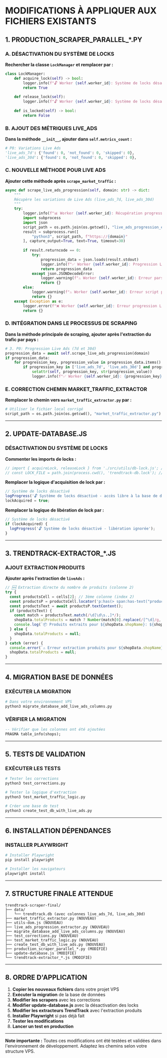 # MODIFICATIONS À APPLIQUER AUX FICHIERS EXISTANTS

## 1. PRODUCTION_SCRAPER_PARALLEL_*.PY

### A. DÉSACTIVATION DU SYSTÈME DE LOCKS

**Rechercher la classe `LockManager` et remplacer par :**

```python
class LockManager:
    def acquire_lock(self) -> bool:
        logger.info(f"🔓 Worker {self.worker_id}: Système de locks désactivé - accès libre")
        return True
    
    def release_lock(self):
        logger.info(f"🔓 Worker {self.worker_id}: Système de locks désactivé - libération ignorée")
    
    def is_locked(self) -> bool:
        return False
```

### B. AJOUT DES MÉTRIQUES LIVE_ADS

**Dans la méthode `__init__`, ajouter dans `self.metrics_count` :**

```python
# P0: Variations Live Ads
'live_ads_7d': {'found': 0, 'not_found': 0, 'skipped': 0},
'live_ads_30d': {'found': 0, 'not_found': 0, 'skipped': 0},
```

### C. NOUVELLE MÉTHODE POUR LIVE ADS

**Ajouter cette méthode après `scrape_market_traffic` :**

```python
async def scrape_live_ads_progression(self, domain: str) -> dict:
    """
    Récupère les variations de Live Ads (live_ads_7d, live_ads_30d)
    """
    try:
        logger.info(f"📊 Worker {self.worker_id}: Récupération progression Live Ads pour {domain}")
        import subprocess
        import json
        script_path = os.path.join(os.getcwd(), "live_ads_progression_extractor.py")
        result = subprocess.run([
            "python3", script_path, f"https://{domain}"
        ], capture_output=True, text=True, timeout=30)
        
        if result.returncode == 0:
            try:
                progression_data = json.loads(result.stdout)
                logger.info(f"✅ Worker {self.worker_id}: Progression Live Ads récupérée: {progression_data}")
                return progression_data
            except json.JSONDecodeError:
                logger.warning(f"⚠️ Worker {self.worker_id}: Erreur parsing JSON progression Live Ads")
                return {}
        else:
            logger.warning(f"⚠️ Worker {self.worker_id}: Erreur script progression Live Ads: {result.stderr}")
            return {}
    except Exception as e:
        logger.error(f"❌ Worker {self.worker_id}: Erreur progression Live Ads: {e}")
        return {}
```

### D. INTÉGRATION DANS LE PROCESSUS DE SCRAPING

**Dans la méthode principale de scraping, ajouter après l'extraction du trafic par pays :**

```python
# 3. P0: Progression Live Ads (7d et 30d)
progression_data = await self.scrape_live_ads_progression(domain)
if progression_data:
    for progression_key, progression_value in progression_data.items():
        if progression_key in ['live_ads_7d', 'live_ads_30d'] and progression_value is not None:
            setattr(self, progression_key, str(progression_value))
            logger.info(f"✅ Worker {self.worker_id}: {progression_key}: {progression_value}%")
```

### E. CORRECTION CHEMIN MARKET_TRAFFIC_EXTRACTOR

**Remplacer le chemin vers `market_traffic_extractor.py` par :**

```python
# Utiliser le fichier local corrigé
script_path = os.path.join(os.getcwd(), "market_traffic_extractor.py")
```

---

## 2. UPDATE-DATABASE.JS

### DÉSACTIVATION DU SYSTÈME DE LOCKS

**Commenter les imports de locks :**

```javascript
// import { acquireLock, releaseLock } from './src/utils/db-lock.js'; // DÉSACTIVÉ
// const LOCK_FILE = path.join(process.cwd(), 'trendtrack-db.lock'); // DÉSACTIVÉ
```

**Remplacer la logique d'acquisition de lock par :**

```javascript
// Système de locks désactivé
logProgress('🔓 Système de locks désactivé - accès libre à la base de données');
lockAcquired = true;
```

**Remplacer la logique de libération de lock par :**

```javascript
// Système de locks désactivé
if (lockAcquired) {
  logProgress('🔓 Système de locks désactivé - libération ignorée');
}
```

---

## 3. TRENDTRACK-EXTRACTOR_*.JS

### AJOUT EXTRACTION PRODUITS

**Ajouter après l'extraction de `liveAds` :**

```javascript
// 🆕 Extraction directe du nombre de produits (colonne 2)
try {
  const productsCell = cells[2]; // 3ème colonne (index 2)
  const productsP = productsCell.locator('p:has(> span:has-text("products"))');
  const productsText = await productsP.textContent();
  if (productsText) {
    const match = productsText.match(/\d[\d\s.,]*/);
    shopData.totalProducts = match ? Number(match[0].replace(/[^\d]/g, "")) : null;
    console.log(`📦 Produits extraits pour ${shopData.shopName}: ${shopData.totalProducts}`);
  } else {
    shopData.totalProducts = null;
  }
} catch (error) {
  console.error(`⚠️ Erreur extraction produits pour ${shopData.shopName}:`, error.message);
  shopData.totalProducts = null;
}
```

---

## 4. MIGRATION BASE DE DONNÉES

### EXÉCUTER LA MIGRATION

```bash
# Dans votre environnement VPS
python3 migrate_database_add_live_ads_columns.py
```

### VÉRIFIER LA MIGRATION

```sql
-- Vérifier que les colonnes ont été ajoutées
PRAGMA table_info(shops);
```

---

## 5. TESTS DE VALIDATION

### EXÉCUTER LES TESTS

```bash
# Tester les corrections
python3 test_corrections.py

# Tester la logique d'extraction
python3 test_market_traffic_logic.py

# Créer une base de test
python3 create_test_db_with_live_ads.py
```

---

## 6. INSTALLATION DÉPENDANCES

### INSTALLER PLAYWRIGHT

```bash
# Installer Playwright
pip install playwright

# Installer les navigateurs
playwright install
```

---

## 7. STRUCTURE FINALE ATTENDUE

```
trendtrack-scraper-final/
├── data/
│   └── trendtrack.db (avec colonnes live_ads_7d, live_ads_30d)
├── market_traffic_extractor.py (NOUVEAU)
├── utils-dom.js (NOUVEAU)
├── live_ads_progression_extractor.py (NOUVEAU)
├── migrate_database_add_live_ads_columns.py (NOUVEAU)
├── test_corrections.py (NOUVEAU)
├── test_market_traffic_logic.py (NOUVEAU)
├── create_test_db_with_live_ads.py (NOUVEAU)
├── production_scraper_parallel_*.py (MODIFIÉ)
├── update-database.js (MODIFIÉ)
└── trendtrack-extractor_*.js (MODIFIÉ)
```

---

## 8. ORDRE D'APPLICATION

1. **Copier les nouveaux fichiers** dans votre projet VPS
2. **Exécuter la migration** de la base de données
3. **Modifier les scrapers** avec les corrections
4. **Modifier update-database.js** avec la désactivation des locks
5. **Modifier les extracteurs TrendTrack** avec l'extraction produits
6. **Installer Playwright** si pas déjà fait
7. **Tester les modifications**
8. **Lancer un test en production**

---

**Note importante :** Toutes ces modifications ont été testées et validées dans l'environnement de développement. Adaptez les chemins selon votre structure VPS.